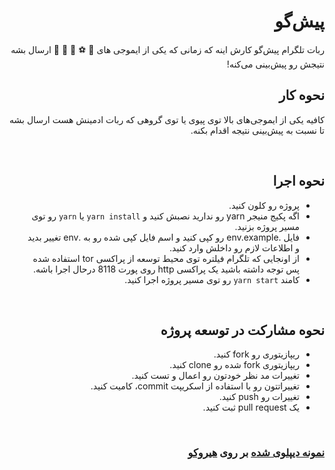 <div dir="rtl">

<h1>پیش‌گو</h1>
<p>
ربات تلگرام پیش‌گو کارش اینه که زمانی که یکی از ایموجی های 🎯 ⚽️ 🎰 🏀 🎲 ارسال بشه نتیجش رو پیش‌بینی می‌کنه!
</p>

<h2>نحوه کار</h2>
<p>کافیه یکی از ایموجی‌های بالا توی پیوی یا توی گروهی که ربات ادمینش هست ارسال بشه تا نسبت به پیش‌بینی نتیجه اقدام بکنه.</p>

<br>

<h2>نحوه اجرا</h2>
<ul>
<li>پروژه رو کلون کنید.</li>
<li>اگه پکیج منیجر yarn رو ندارید نصبش کنید و <code>yarn install</code> یا <code>yarn</code> رو توی مسیر پروژه بزنید.</li>
<li>فایل .env.example رو کپی کنید و اسم فایل کپی شده رو به .env تغییر بدید و اطلاعات لازم رو داخلش وارد کنید.</li>
<li>از اونجایی که تلگرام فیلتره توی محیط توسعه از پراکسی tor استفاده شده پس توجه داشته باشید یک پراکسی http روی پورت 8118 درحال اجرا باشه.</li>
<li>کامند <code>yarn start</code> رو توی مسیر پروژه اجرا کنید.</li>
</ul>

<br>

<h2>نحوه مشارکت در توسعه پروژه</h2>
<ul>
<li>ریپازیتوری رو fork کنید.</li>
<li>ریپازیتوری fork شده رو clone کنید.</li>
<li>تغییرات مد نظر خودتون رو اعمال و تست کنید.</li>
<li>تغییراتتون رو با استفاده از اسکریپت commit، کامیت  کنید.</li>
<li>تغییرات رو push کنید.</li>
<li>یک pull request ثبت کنید.</li>
</ul>

<br>

<h3><a href="https://t.me/prediction_mbot">نمونه دیپلوی شده</a> بر روی <a href="https://heroku.com">هیروکو</a></h3>
<p></p>

</h2>
